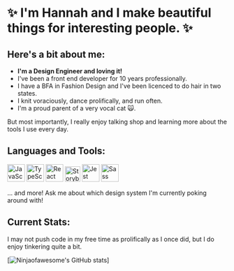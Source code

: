 # ✨ I'm Hannah and I make beautiful things for interesting people. ✨ 

## Here's a bit about me:

- **I'm a Design Engineer and loving it!**
- I've been a front end developer for 10 years professionally.
- I have a BFA in Fashion Design and I've been licenced to do hair in two states.
- I knit voraciously, dance prolifically, and run often.
- I'm a proud parent of a very vocal cat 🙀.

But most importantly, I really enjoy talking shop and learning more about the tools I use every day. 

## Languages and Tools:

<img src="https://upload.wikimedia.org/wikipedia/commons/6/6a/JavaScript-logo.png" alt="JavaScript logo image" width="40"/>
<img src="https://uxwing.com/wp-content/themes/uxwing/download/brands-and-social-media/typescript-programming-language-icon.png" alt="TypeScript logo image" width="40"/>
<img src="https://uxwing.com/wp-content/themes/uxwing/download/brands-and-social-media/react-js-icon.png" alt="React logo image" width="40"/>
<img src="https://static-00.iconduck.com/assets.00/storybook-icon-icon-1645x2048-ir1mrc43.png" alt="Storybook logo image" width="35"/>
<img src="https://uxwing.com/wp-content/themes/uxwing/download/brands-and-social-media/jest-js-icon.png" alt="Jest logo image" width="40"/>
<img src="https://uxwing.com/wp-content/themes/uxwing/download/brands-and-social-media/sass-icon.png" alt="Sass logo image" width="40"/>

... and more!  Ask me about which design system I'm currently poking around with!

## Current Stats:

I may not push code in my free time as prolifically as I once did, but I do enjoy tinkering quite a bit.

[![Ninjaofawesome's GitHub stats](https://github-readme-stats.vercel.app/api?username=ninjaofawesome&hide_title=true)]

